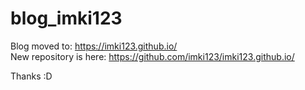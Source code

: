 # blog_imki123  
Blog moved to: https://imki123.github.io/  
New repository is here: https://github.com/imki123/imki123.github.io/  

Thanks :D
